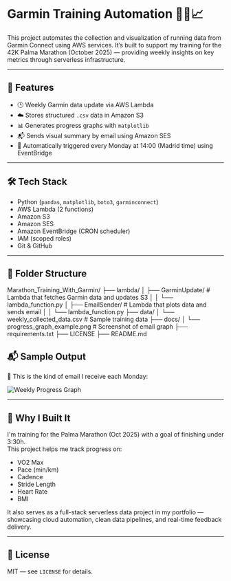 # Garmin Training Automation 🏃‍♂️📈

This project automates the collection and visualization of running data from Garmin Connect using AWS services. It’s built to support my training for the 42K Palma Marathon (October 2025) — providing weekly insights on key metrics through serverless infrastructure.

---

## 🚀 Features

- 🕒 Weekly Garmin data update via AWS Lambda
- ☁️ Stores structured `.csv` data in Amazon S3
- 📊 Generates progress graphs with `matplotlib`
- 📬 Sends visual summary by email using Amazon SES
- 🔄 Automatically triggered every Monday at 14:00 (Madrid time) using EventBridge

---

## 🛠️ Tech Stack

- Python (`pandas`, `matplotlib`, `boto3`, `garminconnect`)
- AWS Lambda (2 functions)
- Amazon S3
- Amazon SES
- Amazon EventBridge (CRON scheduler)
- IAM (scoped roles)
- Git & GitHub

---

## 📁 Folder Structure
Marathon_Training_With_Garmin/
├── lambda/
│   ├── GarminUpdate/               # Lambda that fetches Garmin data and updates S3
│   │   └── lambda_function.py
│   ├── EmailSender/                # Lambda that plots data and sends email
│   │   └── lambda_function.py
├── data/
│   └── weekly_collected_data.csv   # Sample training data
├── docs/
│   └── progress_graph_example.png  # Screenshot of email graph
├── requirements.txt
├── LICENSE
├── README.md

## 📬 Sample Output

📧 This is the kind of email I receive each Monday:

![Weekly Progress Graph](docs/progress_graph_example.png)

---

## 🎯 Why I Built It

I'm training for the Palma Marathon (Oct 2025) with a goal of finishing under 3:30h.  
This project helps me track progress on:

- VO2 Max
- Pace (min/km)
- Cadence
- Stride Length
- Heart Rate
- BMI

It also serves as a full-stack serverless data project in my portfolio — showcasing cloud automation, clean data pipelines, and real-time feedback delivery.

---

## 📄 License

MIT — see `LICENSE` for details.
